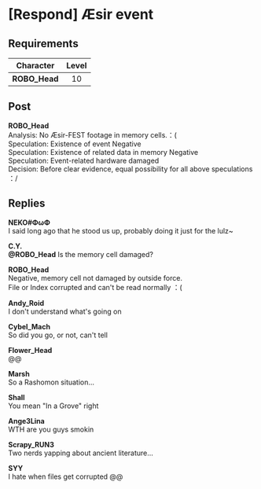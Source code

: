 # [Respond] Æsir event
## Requirements
|  Character  |Level|
|-------------|:---:|
|**ROBO_Head**| 10  |

## Post
**ROBO_Head**<br>
Analysis: No Æsir\-FEST footage in memory cells.：( <br>
Speculation: Existence of event   Negative<br>
Speculation: Existence of related data in memory   Negative<br>
Speculation: Event\-related hardware damaged<br>
Decision: Before clear evidence, equal possibility for all above speculations ：/
## Replies
**NEKO#ΦωΦ**<br>
I said long ago that he stood us up, probably doing it just for the lulz\~

**C.Y.**<br>
**@ROBO\_Head** Is the memory cell damaged?

**ROBO_Head**<br>
Negative, memory cell not damaged by outside force.<br>
File or Index corrupted and can't be read normally ：( 

**Andy_Roid**<br>
I don't understand what's going on

**Cybel_Mach**<br>
So did you go, or not, can't tell

**Flower_Head**<br>
@@

**Marsh**<br>
So a Rashomon situation...

**Shall**<br>
You mean "In a Grove" right

**Ange3Lina**<br>
WTH are you guys smokin

**Scrapy_RUN3**<br>
Two nerds yapping about ancient literature...

**SYY**<br>
I hate when files get corrupted @@

